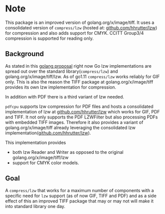  # Note

This package is an improved version of golang.org/x/image/tiff. It uses a consolidated version of `compress/lzw` (hosted at: [github.com/hhrutter/lzw](https://github.com/hhrutter/tree/master/lzw)) for compression and also adds support for CMYK.
 CCITT Group3/4 compression is supported for reading only.

## Background

As stated in this [golang proposal](https://github.com/golang/go/issues/25409) right now Go lzw implementations are spread out over the standard library(`compress/lzw`) and golang.org/x/image/tiff/lzw. As of go1.11 `compress/lzw` works reliably for GIF only. This is also the reason the TIFF package at golang.org/x/image/tiff provides its own lzw implementation for compression.

In addition with PDF there is a third variant of lzw needed.

`pdfcpu` supports lzw compression for PDF files and hosts a consolidated implementation of lzw at [github.com/hhrutter/lzw](https://github.com/hhrutter/lzw) which works for GIF, PDF and TIFF. It not only supports the PDF LZWFilter but also processing PDFs with embedded TIFF images. Therefore it also provides a variant of golang.org/x/image/tiff already leveraging the consolidated lzw implementation([github.com/hhrutter/lzw](https://github.com/hhrutter/lzw)).

This implementation provides

* both lzw Reader and Writer as opposed to the original golang.org/x/image/tiff/lzw
* support for CMYK color models.

## Goal

A `compress/lzw` that works for a maximum number of components with a specific need for `lzw` support (as of now GIF, TIFF and PDF) and as a side effect of this an improved TIFF package that may or may not will make it into standard library one day.